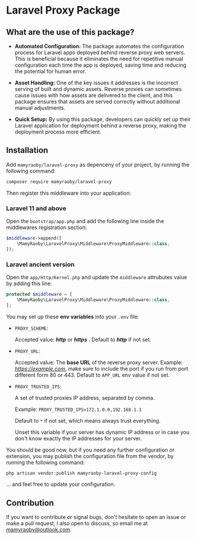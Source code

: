 # Laravel Proxy Package

## What are the use of this package?

- **Automated Configuration:** The package automates the configuration process for Laravel apps deployed behind reverse proxy web servers. This is beneficial because it eliminates the need for repetitive manual configuration each time the app is deployed, saving time and reducing the potential for human error.

- **Asset Handling:** One of the key issues it addresses is the incorrect serving of built and dynamic assets. Reverse proxies can sometimes cause issues with how assets are delivered to the client, and this package ensures that assets are served correctly without additional manual adjustments.

- **Quick Setup:** By using this package, developers can quickly set up their Laravel application for deployment behind a reverse proxy, making the deployment process more efficient.


## Installation

Add `mamyraoby/laravel-proxy` as depenceny of your project, by running the following command:

```bash
composer require mamyraoby/laravel-proxy
```

Then register this middleware into your application:

### Laravel 11 and above
Open the `bootstrap/app.php` and add the following line inside the middlewares registration section:

```php
$middleware->append([
    \MamyRaoby\LaravelProxy\Middleware\ProxyMiddleware::class,
]);
```

### Laravel ancient version
Open the `app/Http/Kernel.php` and update the `middleware` attrubutes value by adding this line:

```php
protected $middleware = [
    \MamyRaoby\LaravelProxy\Middleware\ProxyMiddleware::class,
];
```


You may set up these **env variables** into your `.env` file:

- `PROXY_SCHEME`:
    
    Accepted value: ***http*** or ***https*** . Default to ***http*** if not set.


- `PROXY_URL`:
    
    Accepted value: The **base URL** of the reverse proxy server. Example: *https://example.com*, make sure to include the port if you run from port different form 80 or 443. Default to `APP_URL` env value if not set.

- `PROXY_TRUSTED_IPS`:

    A set of trusted proxies IP address, separated by comma.

    Example: `PROXY_TRUSTED_IPS=172.1.0.0,192.168.1.1`
    
    Default to `*` if not set, which means always trust everything.

    Unset this variable if your server has dynamic IP address or in case you don't know exactly the IP addresses for your server.



You should be good now, but if you need any further configuration or extension, you may publish the configuration file from the vendor, by running the following command:

```bash
php artisan vendor:publish mamyraoby-laravel-proxy-config
```
... and feel free to update your configuration.

## Contribution

If you want to contribute or signal bugs, don't hesitate to open an issue or make a pull request, I also open to discuss, so email me at <a href="mailto:mamyraoby@outlook.com">mamyraoby@outlook.com</a>.